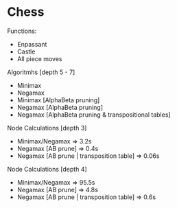 # Chess
Functions:
  - Enpassant
  - Castle
  - All piece moves

Algoritmhs [depth 5 - 7]
  - Minimax
  - Negamax
  - Minimax [AlphaBeta pruning]
  - Negamax [AlphaBeta pruning]
  - Negamax [AlphaBeta pruning & transpositional tables]

Node Calculations [depth 3]
  - Minimax/Negamax => 3.2s
  - Negamax [AB prune] => 0.4s
  - Negamax [AB prune | transposition table] => 0.06s

Node Calculations [depth 4]
  - Minimax/Negamax => 95.5s
  - Negamax [AB prune] => 4.8s
  - Negamax [AB prune | transposition table] => 0.6s
